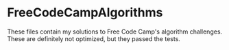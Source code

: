 # FreeCodeCampAlgorithms
These files contain my solutions to Free Code Camp's algorithm challenges. These are definitely not optimized, but they passed the tests.
